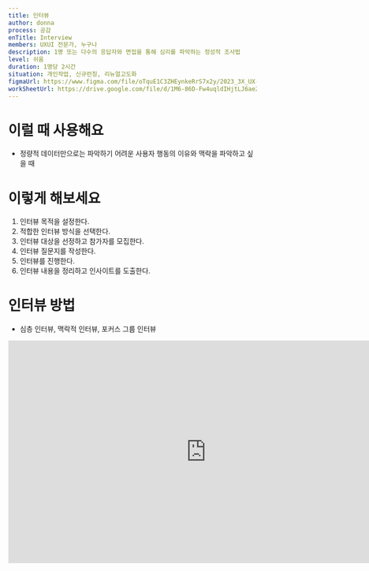 ```yaml
---
title: 인터뷰
author: donna
process: 공감
enTitle: Interview
members: UXUI 전문가, 누구나
description: 1명 또는 다수의 응답자와 면접을 통해 심리를 파악하는 정성적 조사법
level: 쉬움
duration: 1명당 2시간
situation: 개인작업, 신규런칭, 리뉴얼고도화
figmaUrl: https://www.figma.com/file/oTquE1C3ZHEynkeRrS7x2y/2023_3X_UX-Card_WorkSheet_Ver.3?type=design&node-id=104-3948&mode=design&t=uMLYbDeXRC8639ZD-4
workSheetUrl: https://drive.google.com/file/d/1M6-86D-Fw4uqldIHjtLJ6ae2QbNHnQ7Y/view?usp=sharing
---
```

<!-- 프로세스별 보기: 공감, 설계, 프로토타입, 테스트 -->
<!--duration은 분단위로 숫자만 적어주세요-->
<!--level: 쉬움, 중간, 어려움-->

# 이럴 때 사용해요

- 정량적 데이터만으로는 파악하기 어려운 사용자 행동의 이유와 맥락을 파악하고 싶을 때

# 이렇게 해보세요

1. 인터뷰 목적을 설정한다.
2. 적합한 인터뷰 방식을 선택한다.
3. 인터뷰 대상을 선정하고 참가자를 모집한다.
4. 인터뷰 질문지를 작성한다.
5. 인터뷰를 진행한다.
6. 인터뷰 내용을 정리하고 인사이트를 도출한다.

# 인터뷰 방법
- 심층 인터뷰, 맥락적 인터뷰, 포커스 그룹 인터뷰​​​​​​​

<iframe style="border: 1px solid rgba(0, 0, 0, 0.1);" width="800" height="450" src="https://www.figma.com/embed?embed_host=share&url=https%3A%2F%2Fwww.figma.com%2Ffile%2FoTquE1C3ZHEynkeRrS7x2y%2F2023_3X_UX-Card_WorkSheet_Ver.3%3Ftype%3Ddesign%26node-id%3D104%253A3949%26mode%3Ddesign%26t%3DuMLYbDeXRC8639ZD-1" allowfullscreen></iframe>
